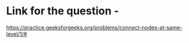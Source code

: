 # Link for the question - 

https://practice.geeksforgeeks.org/problems/connect-nodes-at-same-level/1/#